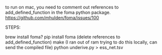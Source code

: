to run on mac, you need to comment out references to add_defined_function in the foma python package. https://github.com/mhulden/foma/issues/100

STEPS:

brew install foma?
pip install foma
(delete references to add_defined_function)
make (I ran out of ram trying to do this locally, can send the compiled file)
python underive.py > ess_net.tsv


